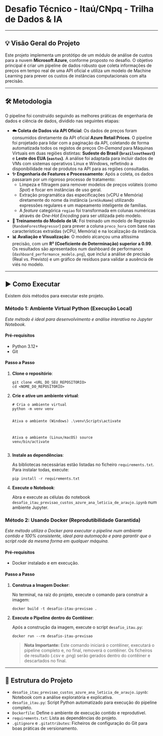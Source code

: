 <h1><strong>Desafio Técnico - Itaú/CNpq - Trilha de Dados & IA</strong></h1>

<hr>

<h2>💡 Visão Geral do Projeto</h2>
<p>Este projeto implementa um protótipo de um módulo de análise de custos para a nuvem <strong>Microsoft Azure</strong>, conforme proposto no desafio. O objetivo principal é criar um pipeline de dados robusto que coleta informações de preços em tempo real de uma API oficial e utiliza um modelo de Machine Learning para prever os custos de instâncias computacionais com alta precisão.</p>

<hr>

<h2>🛠️ Metodologia</h2>
<p>O pipeline foi construído seguindo as melhores práticas de engenharia de dados e ciência de dados, dividido nas seguintes etapas:</p>
<ul>
<li><strong>☁️ Coleta de Dados via API Oficial</strong>: Os dados de preços foram consumidos diretamente da API oficial <strong>Azure Retail Prices</strong>. O pipeline foi projetado para lidar com a paginação da API, coletando de forma automatizada todos os registos de preços <em>On-Demand</em> para Máquinas Virtuais em duas regiões distintas: <strong>Sudeste do Brasil (<code>brazilsoutheast</code>)</strong> e <strong>Leste dos EUA (<code>eastus</code>)</strong>. A análise foi adaptada para incluir dados de VMs com sistemas operativos Linux e Windows, refletindo a disponibilidade real de produtos na API para as regiões consultadas.</li>
<li><strong>✨ Engenharia de Features e Processamento</strong>: Após a coleta, os dados passaram por um rigoroso processo de tratamento:
<ul>
<li>Limpeza e filtragem para remover modelos de preços voláteis (como <em>Spot</em>) e focar em instâncias de uso geral.</li>
<li>Extração programática das especificações (vCPU e Memória) diretamente do nome da instância (<code>armSkuName</code>) utilizando expressões regulares e um mapeamento inteligente de famílias.</li>
<li>A <em>feature</em> categórica <code>regiao</code> foi transformada em colunas numéricas através de <em>One-Hot Encoding</em> para ser utilizada pelo modelo.</li>
</ul>
</li>
<li><strong>🧠 Treinamento do Modelo de IA</strong>: Foi treinado um modelo de Regressão (<code>RandomForestRegressor</code>) para prever a coluna <code>preco_hora</code> com base nas características extraídas (vCPU, Memória) e na localização da instância.</li>
<li><strong>📊 Avaliação e Visualização</strong>: O modelo alcançou uma altíssima precisão, com um <strong>R² (Coeficiente de Determinação) superior a 0.99</strong>. Os resultados são apresentados num dashboard de performance (<code>dashboard_performance_modelo.png</code>), que inclui a análise de precisão (Real vs. Previsto) e um gráfico de resíduos para validar a ausência de viés no modelo.</li>
</ul>

<hr>

<h2>▶️ Como Executar</h2>
<p>Existem dois métodos para executar este projeto.</p>

<h3><strong>Método 1: Ambiente Virtual Python (Execução Local)</strong></h3>
<p><em>Este método é ideal para desenvolvimento e análise interativa no Jupyter Notebook.</em></p>

<h4><strong>Pré-requisitos</strong></h4>
<ul>
<li>Python 3.12+</li>
<li>Git</li>
</ul>

<h4><strong>Passo a Passo</strong></h4>
<ol>
<li><strong>Clone o repositório</strong>:
<pre><code>git clone &lt;URL_DO_SEU_REPOSITORIO&gt;
cd &lt;NOME_DO_REPOSITORIO&gt;</code></pre>
</li>
<li><strong>Crie e ative um ambiente virtual</strong>:
<pre><code># Cria o ambiente virtual
python -m venv venv

Ativa o ambiente (Windows)
.\venv\Scripts\activate

Ativa o ambiente (Linux/macOS)
source venv/bin/activate</code></pre>

</li>
<li><strong>Instale as dependências</strong>:
<p>As bibliotecas necessárias estão listadas no ficheiro <code>requirements.txt</code>. Para instalar todas, execute:</p>
<pre><code>pip install -r requirements.txt</code></pre>
</li>
<li><strong>Execute o Notebook</strong>:
<p>Abra e execute as células do notebook <code>desafio_itau_previsao_custos_azure_ana_leticia_de_araujo.ipynb</code> num ambiente Jupyter.</p>
</li>
</ol>

<h3><strong>Método 2: Usando Docker (Reprodutibilidade Garantida)</strong></h3>
<p><em>Este método utiliza o Docker para executar o pipeline num ambiente contido e 100% consistente, ideal para automação e para garantir que o script rode da mesma forma em qualquer máquina.</em></p>

<h4><strong>Pré-requisitos</strong></h4>
<ul>
<li>Docker instalado e em execução.</li>
</ul>

<h4><strong>Passo a Passo</strong></h4>
<ol>
<li><strong>Construa a Imagem Docker</strong>:
<p>No terminal, na raiz do projeto, execute o comando para construir a imagem:</p>
<pre><code>docker build -t desafio-itau-previsao .</code></pre>
</li>
<li><strong>Execute o Pipeline dentro do Contêiner</strong>:
<p>Após a construção da imagem, execute o script <code>desafio_itau.py</code>:</p>
<pre><code>docker run --rm desafio-itau-previsao</code></pre>
<blockquote><strong>Nota Importante:</strong> Este comando iniciará o contêiner, executará o pipeline completo e, no final, removerá o contêiner. Os ficheiros de resultado (.csv e .png) serão gerados dentro do contêiner e descartados no final.</blockquote>
</li>
</ol>

<hr>

<h2>📂 Estrutura do Projeto</h2>
<ul>
<li><code>desafio_itau_previsao_custos_azure_ana_leticia_de_araujo.ipynb</code>: Notebook com a análise exploratória e explicativa.</li>
<li><code>desafio_itau.py</code>: Script Python automatizado para execução do pipeline completo.</li>
<li><code>Dockerfile</code>: Define o ambiente de execução contido e reprodutível.</li>
<li><code>requirements.txt</code>: Lista as dependências do projeto.</li>
<li><code>.gitignore</code> e <code>.gitattributes</code>: Ficheiros de configuração do Git para boas práticas de versionamento.</li>
</ul>